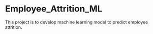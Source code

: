 # Employee_Attrition_ML
This project is to develop machine learning model to predict employee attrition.
